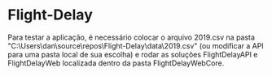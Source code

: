 # Flight-Delay

Para testar a aplicação, é necessário colocar o arquivo 2019.csv na pasta "C:\Users\dan\source\repos\Flight-Delay\data\2019.csv" (ou modificar a API para uma pasta local de sua escolha) e rodar as soluções FlightDelayAPI e FlightDelayWeb localizada dentro da pasta FlightDelayWebCore.
